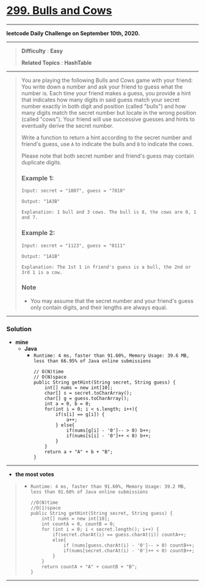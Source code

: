 # [299. Bulls and Cows](https://leetcode.com/problems/bulls-and-cows/)

---

**leetcode Daily Challenge on September 10th, 2020.**

---

> **Difficulty** : **Easy**
>
> **Related Topics** : **HashTable**

---

> You are playing the following Bulls and Cows game with your friend: You write down a number and ask your friend to guess what the number is. Each time your friend makes a guess, you provide a hint that indicates how many digits in said guess match your secret number exactly in both digit and position (called "bulls") and how many digits match the secret number but locate in the wrong position (called "cows"). Your friend will use successive guesses and hints to eventually derive the secret number.
>
> Write a function to return a hint according to the secret number and friend's guess, use `A` to indicate the bulls and `B` to indicate the cows.
>
> Please note that both secret number and friend's guess may contain duplicate digits.
>
> ### Example 1:
> ```
> Input: secret = "1807", guess = "7810"
>
> Output: "1A3B"
>
> Explanation: 1 bull and 3 cows. The bull is 8, the cows are 0, 1 and 7.
> ```
>
> ### Example 2:
> ```
> Input: secret = "1123", guess = "0111"
>
> Output: "1A1B"
>
> Explanation: The 1st 1 in friend's guess is a bull, the 2nd or 3rd 1 is a cow.
> ```
>
> ### Note
> * You may assume that the secret number and your friend's guess only contain digits, and their lengths are always equal.

---


### Solution
* **mine**
  * **Java**
    * `Runtime: 4 ms, faster than 91.60%, Memory Usage: 39.6 MB, less than 66.95% of Java online submissions`
      ```
      // O(N)time
      // O(N)space
      public String getHint(String secret, String guess) {
          int[] nums = new int[10];
          char[] s = secret.toCharArray();
          char[] g = guess.toCharArray();
          int a = 0, b = 0;
          for(int i = 0; i < s.length; i++){
              if(s[i] == g[i]) {
                  a++;
              } else{
                  if(nums[g[i] - '0']-- > 0) b++;
                  if(nums[s[i] - '0']++ < 0) b++;
              }
          }
          return a + "A" + b + "B";
      }
      ```

---

* **the most votes**
>  * `Runtime: 4 ms, faster than 91.60%, Memory Usage: 39.2 MB, less than 91.60% of Java online submissions`
>    ```
>    //O(N)time
>    //O(1)space
>    public String getHint(String secret, String guess) {
>        int[] nums = new int[10];
>        int countA = 0, countB = 0;
>        for (int i = 0; i < secret.length(); i++) {
>            if(secret.charAt(i) == guess.charAt(i)) countA++;
>            else{
>                if (nums[guess.charAt(i) - '0']-- > 0) countB++;
>                if(nums[secret.charAt(i) - '0']++ < 0) countB++;
>            }
>        }
>        return countA + "A" + countB + "B";
>    }
>    ```

---
